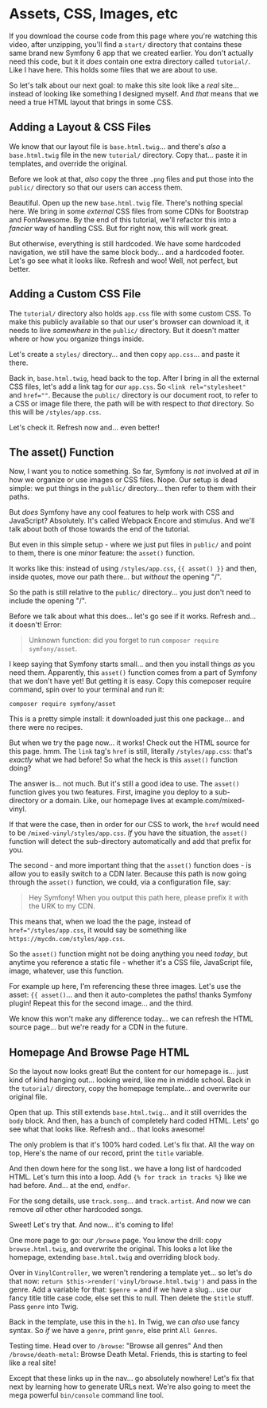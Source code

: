 # Assets, CSS, Images, etc

If you download the course code from this page where you're watching this video,
after unzipping, you'll find a `start/` directory that contains these same brand
new Symfony 6 app that we created earlier. You don't actually need this code, but
it it *does* contain one extra directory called `tutorial/`. Like I have here. This
holds some files that we are about to use.

So let's talk about our next goal: to make this site look like a *real* site...
instead of looking like something I designed myself. And *that* means that we need
a true HTML layout that brings in some CSS.

## Adding a Layout & CSS Files

We know that our layout file is `base.html.twig`... and there's *also* a
`base.html.twig` file in the new `tutorial/` directory. Copy that... paste it
in templates, and override the original.

Before we look at that, *also* copy the three `.png` files and put those into
the `public/` directory so that our users can access them.

Beautiful. Open up the new `base.html.twig` file. There's nothing special here. We
bring in some *external* CSS files from some CDNs for Bootstrap and FontAwesome.
By the end of this tutorial, we'll refactor this into a *fancier* way of handling
CSS. But for right now, this will work great.

But otherwise, everything is still hardcoded. We have some hardcoded navigation,
we still have the same block body... and a hardcoded footer. Let's go see what it
looks like. Refresh and woo! Well, not perfect, but better.

## Adding a Custom CSS File

The `tutorial/` directory also holds `app.css` file with some custom CSS. To make
this publicly available so that our user's browser can download it, it needs to live
*somewhere* in the `public/` directory. But it doesn't matter where or how you
organize things inside.

Let's create a `styles/` directory... and then copy `app.css`... and paste it
there.

Back in, `base.html.twig`, head back to the top. After I bring in all the external
CSS files, let's add a link tag for *our* `app.css`. So `<link rel="stylesheet"`
and `href=""`. Because the `public/` directory is our document root, to refer to
a CSS or image file there, the path will be with respect to *that* directory.
So this will be `/styles/app.css`.

Let's check it. Refresh now and... even better!

## The asset() Function

Now, I want you to notice something. So far, Symfony is *not* involved at *all* in
how we organize or use images or CSS files. Nope. Our setup is dead simple: we
put things in the `public/` directory... then refer to them with their paths.

But *does* Symfony have any cool features to help work with CSS and JavaScript?
Absolutely. It's called Webpack Encore and stimulus. And we'll talk about both of
those towards the end of the tutorial.

But even in this simple setup - where we just put files in `public/` and point to
them, there is one *minor* feature: the `asset()` function.

It works like this: instead of using `/styles/app.css`, `{{ asset() }}` and then,
inside quotes, move our path there... but *without* the opening "/".

So the path is still relative to the `public/` directory... you just don't need
to include the opening "/".

Before we talk about what this does... let's go see if it works. Refresh and...
it doesn't! Error:

> Unknown function: did you forget to run `composer require symfony/asset`.

I keep saying that Symfony starts small... and then you install things *as* you need
them. Apparently, this `asset()` function comes from a part of Symfony that we don't
have yet! But getting it is easy. Copy this comeposer require command, spin over
to your terminal and run it:

```terminal-silent
composer require symfony/asset
```

This is a pretty simple install: it downloaded just this one package... and there
were no recipes.

But when we try the page now... it works! Check out the HTML source for this page.
hmm. The `link` tag's `href` is still, literally `/styles/app.css`: that's *exactly*
what we had before! So what the heck is this `asset()` function doing?

The answer is... not much. But it's still a good idea to use. The `asset()` function
gives you two features. First, imagine you deploy to a sub-directory or a domain.
Like, our homepage lives at example.com/mixed-vinyl.

If that were the case, then in order for our CSS to work, the `href` would need
to be `/mixed-vinyl/styles/app.css`. *If* you have the situation, the `asset()`
function will detect the sub-directory automatically and add that prefix for you.

The second - and more important thing that the `asset()` function does - is allow
you to easily switch to a CDN later. Because this path is now going through the
`asset()` function, we could, via a configuration file, say:

> Hey Symfony! When you output this path here, please prefix it with the URK
> to my CDN.

This means that, when we load the the page, instead of `href="/styles/app.css`, it
would say be something like `https://mycdn.com/styles/app.css`.

So the `asset()` function might not be doing anything you need *today*, but anytime
you reference a static file - whether it's a CSS file, JavaScript file, image, whatever,
use this function.

For example up here, I'm referencing these three images. Let's use the asset:
`{{ asset()`... and then it auto-completes the paths! thanks Symfony plugin! Repeat
this for the second image... and the third.

We know this won't make any difference today... we can refresh the HTML source page...
but we're ready for a CDN in the future.

## Homepage And Browse Page HTML

So the layout now looks great! But the content for our homepage is... just kind of
kind hanging out... looking weird, like me in middle school. Back in the `tutorial/`
directory, copy the homepage template... and overwrite our original file.

Open that up. This still extends `base.html.twig`... and it still overrides the
`body` block. And then, has a bunch of completely hard coded HTML. Lets' go see
what that looks like. Refresh and... that looks awesome!

The only problem is that it's 100% hard coded. Let's fix that. All the way on top,
Here's the name of our record, print the `title` variable.

And then down here for the song list.. we have a long list of hardcoded HTML.
Let's turn this into a loop. Add `{% for track in tracks %}` like we had before.
And... at the end, `endfor`.

For the song details, use `track.song`... and `track.artist`. And now we can
remove *all* other other hardcoded songs.

Sweet! Let's try that. And now... it's coming to life!

One more page to go: our `/browse` page. You know the drill: copy `browse.html.twig`,
and overwrite the original. This looks a lot like the homepage, extending
`base.html.twig` and overriding block `body`.

Over in `VinylController`, we weren't rendering a template yet... so let's do that
now: `return $this->render('vinyl/browse.html.twig')` and pass in the genre. Add
a variable for that: `$genre =` and if we have a slug... use our fancy title
title case code, else set this to null. Then delete the `$title` stuff. Pass
`genre` into Twig.

Back in the template, use this in the `h1`. In Twig, we can *also* use fancy
syntax. So *if* we have a `genre`, print `genre`, else print `All Genres`.

Testing time. Head over to `/browse`: "Browse all genres" And then
`/browse/death-metal`: Browse Death Metal. Friends, this is starting to feel like
a real site!

Except that these links up in the nav... go absolutely nowhere! Let's fix that
next by learning how to generate URLs next. We're also going to meet the mega powerful
`bin/console` command line tool.
